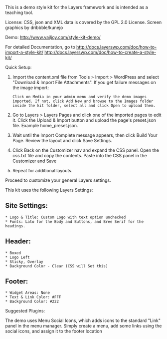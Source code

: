 This is a demo style kit for the Layers framework and is intended as a teaching tool.

License: CSS, json and XML data is covered by the GPL 2.0 License.
Screen graphics by dribbble/kunejo

Demo: http://www.vailjoy.com/style-kit-demo/

For detailed Documentation, go to 
http://docs.layerswp.com/doc/how-to-import-a-style-kit/
http://docs.layerswp.com/doc/how-to-create-a-style-kit/

Quick Setup:

1. Import the content.xml file from Tools > Import > WordPress and select "Download & Import File Attachments". If you get failure messages on the image import:

       Click on Media in your admin menu and verify the demo images imported. If not, click Add New and browse to the Images folder inside the kit folder, select all and click Open to upload them.

2. Go to Layers > Layers Pages and click one of the imported pages to edit it. Click the Upload & Import button and upload the page's preset.json file. Example home_preset.json.

3. Wait until the Import Complete message appears, then click Build Your Page. Review the layout and click Save Settings. 

4. Click Back on the Customizer nav and expand the CSS panel. Open the css.txt file and copy the contents. Paste into the CSS panel in the Customizer and Save

5. Repeat for additional layouts.

Proceed to customize your general Layers settings.


This kit uses the following Layers Settings:
## Site Settings:

    * Logo & Title: Custom Logo with text option unchecked
    * Fonts: Lato for the Body and Buttons, and Bree Serif for the headings.

## Header:

    * Boxed
    * Logo Left
    * Sticky, Overlay
    * Background Color - Clear (CSS will Set this)

## Footer:

    * Widget Areas: None
    * Text & Link Color: #FFF
    * Background Color: #222

Suggested Plugins:

The demo uses Menu Social Icons, which adds icons to the standard "Link" panel in the menu manager. Simply create a menu, add some links using the social icons, and assign it to the footer location

 





